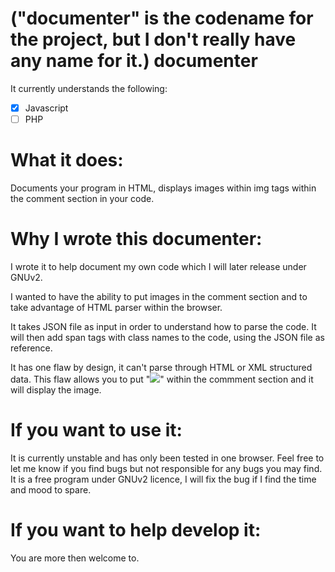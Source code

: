 ("documenter" is the codename for the project, but I don't really have any name for it.)
documenter
==========

It currently understands the following:
- [x] Javascript
- [ ] PHP
  
What it does:
==========

  Documents your program in HTML, displays images within img tags within the comment section in your code.

Why I wrote this documenter:  
==========

  I wrote it to help document my own code which I will later release under GNUv2.

  I wanted to have the ability to put images in the comment section and to take advantage of
  HTML parser within the browser.

  It takes JSON file as input in order to understand how to parse the code.
  It will then add span tags with class names to the code, using the JSON file as reference.

  It has one flaw by design, it can't parse through HTML or XML structured data.
  This flaw allows you to put "<img src="pathtoimage" />" within the commment section and it will display the image.

If you want to use it:
==========

  It is currently unstable and has only been tested in one browser.
  Feel free to let me know if you find bugs but not responsible for any bugs you may find.
  It is a free program under GNUv2 licence, I will fix the bug if I find the time and mood to spare.
  
If you want to help develop it:
==========

  You are more then welcome to.
